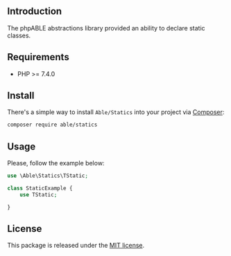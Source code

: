 ## Introduction
The phpABLE abstractions library provided an ability to declare static classes. 

## Requirements
* PHP >= 7.4.0

## Install
There's a simple way to install ```Able/Statics``` into your project via [Composer](http://getcomposer.org):

```bash
composer require able/statics
```

## Usage
Please, follow the example below:    

```php
use \Able\Statics\TStatic;

class StaticExample {
    use TStatic;

}
```

## License
This package is released under the [MIT license](https://github.com/phpable/statics/blob/master/LICENSE).
